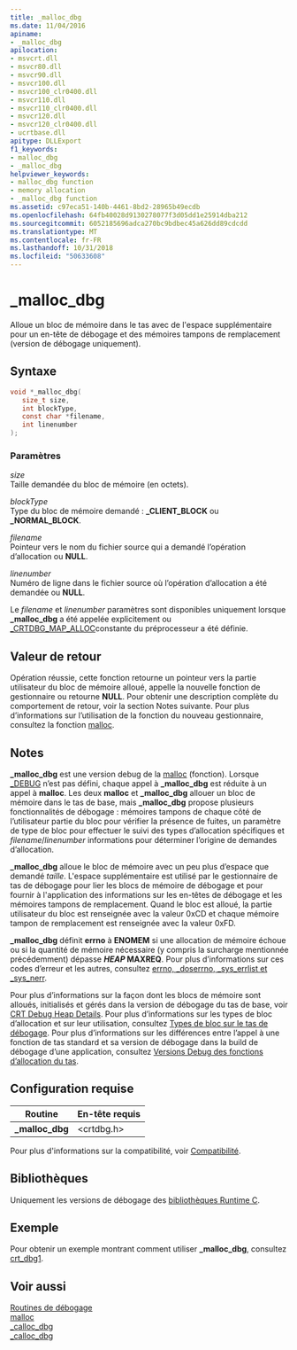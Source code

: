 ```yaml
---
title: _malloc_dbg
ms.date: 11/04/2016
apiname:
- _malloc_dbg
apilocation:
- msvcrt.dll
- msvcr80.dll
- msvcr90.dll
- msvcr100.dll
- msvcr100_clr0400.dll
- msvcr110.dll
- msvcr110_clr0400.dll
- msvcr120.dll
- msvcr120_clr0400.dll
- ucrtbase.dll
apitype: DLLExport
f1_keywords:
- malloc_dbg
- _malloc_dbg
helpviewer_keywords:
- malloc_dbg function
- memory allocation
- _malloc_dbg function
ms.assetid: c97eca51-140b-4461-8bd2-28965b49ecdb
ms.openlocfilehash: 64fb40028d9130278077f3d05dd1e25914dba212
ms.sourcegitcommit: 6052185696adca270bc9bdbec45a626dd89cdcdd
ms.translationtype: MT
ms.contentlocale: fr-FR
ms.lasthandoff: 10/31/2018
ms.locfileid: "50633608"
---
```

# <a name="mallocdbg"></a>_malloc_dbg

Alloue un bloc de mémoire dans le tas avec de l'espace supplémentaire pour un en-tête de débogage et des mémoires tampons de remplacement (version de débogage uniquement).

## <a name="syntax"></a>Syntaxe

```C
void *_malloc_dbg(
   size_t size,
   int blockType,
   const char *filename,
   int linenumber
);
```

### <a name="parameters"></a>Paramètres

*size*<br/>
Taille demandée du bloc de mémoire (en octets).

*blockType*<br/>
Type du bloc de mémoire demandé : **_CLIENT_BLOCK** ou **_NORMAL_BLOCK**.

*filename*<br/>
Pointeur vers le nom du fichier source qui a demandé l’opération d’allocation ou **NULL**.

*linenumber*<br/>
Numéro de ligne dans le fichier source où l’opération d’allocation a été demandée ou **NULL**.

Le *filename* et *linenumber* paramètres sont disponibles uniquement lorsque **_malloc_dbg** a été appelée explicitement ou [_CRTDBG_MAP_ALLOC](../../c-runtime-library/crtdbg-map-alloc.md)constante du préprocesseur a été définie.

## <a name="return-value"></a>Valeur de retour

Opération réussie, cette fonction retourne un pointeur vers la partie utilisateur du bloc de mémoire alloué, appelle la nouvelle fonction de gestionnaire ou retourne **NULL**. Pour obtenir une description complète du comportement de retour, voir la section Notes suivante. Pour plus d’informations sur l’utilisation de la fonction du nouveau gestionnaire, consultez la fonction [malloc](malloc.md).

## <a name="remarks"></a>Notes

**_malloc_dbg** est une version debug de la [malloc](malloc.md) (fonction). Lorsque [_DEBUG](../../c-runtime-library/debug.md) n’est pas défini, chaque appel à **_malloc_dbg** est réduite à un appel à **malloc**. Les deux **malloc** et **_malloc_dbg** allouer un bloc de mémoire dans le tas de base, mais **_malloc_dbg** propose plusieurs fonctionnalités de débogage : mémoires tampons de chaque côté de l’utilisateur partie du bloc pour vérifier la présence de fuites, un paramètre de type de bloc pour effectuer le suivi des types d’allocation spécifiques et *filename*/*linenumber* informations pour déterminer l’origine de demandes d’allocation.

**_malloc_dbg** alloue le bloc de mémoire avec un peu plus d’espace que demandé *taille*. L'espace supplémentaire est utilisé par le gestionnaire de tas de débogage pour lier les blocs de mémoire de débogage et pour fournir à l'application des informations sur les en-têtes de débogage et les mémoires tampons de remplacement. Quand le bloc est alloué, la partie utilisateur du bloc est renseignée avec la valeur 0xCD et chaque mémoire tampon de remplacement est renseignée avec la valeur 0xFD.

**_malloc_dbg** définit **errno** à **ENOMEM** si une allocation de mémoire échoue ou si la quantité de mémoire nécessaire (y compris la surcharge mentionnée précédemment) dépasse **_HEAP_ MAXREQ**. Pour plus d’informations sur ces codes d’erreur et les autres, consultez [errno, _doserrno, _sys_errlist et _sys_nerr](../../c-runtime-library/errno-doserrno-sys-errlist-and-sys-nerr.md).

Pour plus d’informations sur la façon dont les blocs de mémoire sont alloués, initialisés et gérés dans la version de débogage du tas de base, voir [CRT Debug Heap Details](/visualstudio/debugger/crt-debug-heap-details). Pour plus d’informations sur les types de bloc d’allocation et sur leur utilisation, consultez [Types de bloc sur le tas de débogage](/visualstudio/debugger/crt-debug-heap-details). Pour plus d’informations sur les différences entre l’appel à une fonction de tas standard et sa version de débogage dans la build de débogage d’une application, consultez [Versions Debug des fonctions d’allocation du tas](/visualstudio/debugger/debug-versions-of-heap-allocation-functions).

## <a name="requirements"></a>Configuration requise

|Routine|En-tête requis|
|-------------|---------------------|
|**_malloc_dbg**|\<crtdbg.h>|

Pour plus d'informations sur la compatibilité, voir [Compatibilité](../../c-runtime-library/compatibility.md).

## <a name="libraries"></a>Bibliothèques

Uniquement les versions de débogage des [bibliothèques Runtime C](../../c-runtime-library/crt-library-features.md).

## <a name="example"></a>Exemple

Pour obtenir un exemple montrant comment utiliser **_malloc_dbg**, consultez [crt_dbg1](https://github.com/Microsoft/VCSamples/tree/master/VC2010Samples/crt/crt_dbg1).

## <a name="see-also"></a>Voir aussi

[Routines de débogage](../../c-runtime-library/debug-routines.md)<br/>
[malloc](malloc.md)<br/>
[_calloc_dbg](calloc-dbg.md)<br/>
[_calloc_dbg](calloc-dbg.md)<br/>
